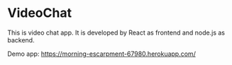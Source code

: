 # VideoChat
This is video chat app. It is developed by React as frontend and node.js as backend.

Demo app: https://morning-escarpment-67980.herokuapp.com/
